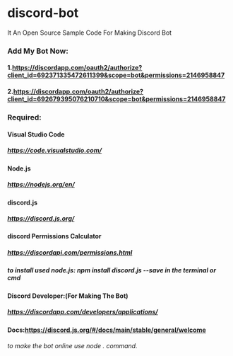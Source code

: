 # discord-bot
It An Open Source Sample Code For Making Discord Bot


### Add My Bot Now:
#### 1.https://discordapp.com/oauth2/authorize?client_id=692371335472611399&scope=bot&permissions=2146958847
#### 2.https://discordapp.com/oauth2/authorize?client_id=692679395076210710&scope=bot&permissions=2146958847

### Required:
#### Visual Studio Code
##### https://code.visualstudio.com/
#### Node.js
##### https://nodejs.org/en/
#### discord.js
##### https://discord.js.org/
#### discord Permissions Calculator
##### https://discordapi.com/permissions.html
##### to install used node.js: npm install discord.js --save in the terminal or cmd
#### Discord Developer:(For Making The Bot)
##### https://discordapp.com/developers/applications/

#### Docs:https://discord.js.org/#/docs/main/stable/general/welcome

###### to make the bot online use node . command.
